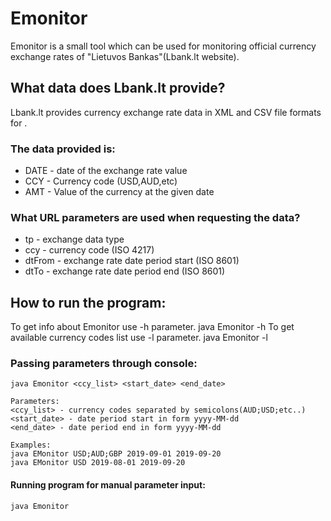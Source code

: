 # Emonitor
Emonitor is a small tool which can be used for monitoring official currency exchange rates of "Lietuvos Bankas"(Lbank.lt website).

## What data does Lbank.lt provide?
Lbank.lt provides currency exchange rate data in XML and CSV file formats for .

### The data provided is:
- DATE - date of the exchange rate value
- CCY - Currency code (USD,AUD,etc)
- AMT - Value of the currency at the given date

### What URL parameters are used when requesting the data?
- tp - exchange data type
- ccy - currency code (ISO 4217)
- dtFrom - exchange rate date period start (ISO 8601)
- dtTo - exchange rate date period end (ISO 8601)

## How to run the program:
To get info about Emonitor use -h parameter.
	java Emonitor -h 
To get available currency codes list use -l parameter.
	java Emonitor -l
### Passing parameters through console:
	java Emonitor <ccy_list> <start_date> <end_date>
	
	Parameters:
	<ccy_list> - currency codes separated by semicolons(AUD;USD;etc..)
	<start_date> - date period start in form yyyy-MM-dd 
	<end_date> - date period end in form yyyy-MM-dd
	
	Examples:
	java EMonitor USD;AUD;GBP 2019-09-01 2019-09-20
	java EMonitor USD 2019-08-01 2019-09-20

#### Running program for manual parameter input:
	java Emonitor
